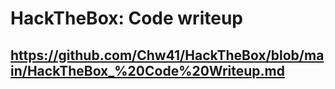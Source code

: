 # HackTheBox: Code writeup
## https://github.com/Chw41/HackTheBox/blob/main/HackTheBox_%20Code%20Writeup.md
